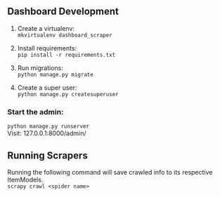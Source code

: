 ## Dashboard Development

1. Create a virtualenv:  
`mkvirtualenv dashboard_scraper`  

2. Install requirements:  
`pip install -r requirements.txt`  

3. Run migrations:  
`python manage.py migrate`  

4. Create a super user:  
`python manage.py createsuperuser`  

### Start the admin:  
`python manage.py runserver`  
Visit: 127.0.0.1:8000/admin/

## Running Scrapers
Running the following command will save crawled info to its respective ItemModels.  
`scrapy crawl <spider name>`